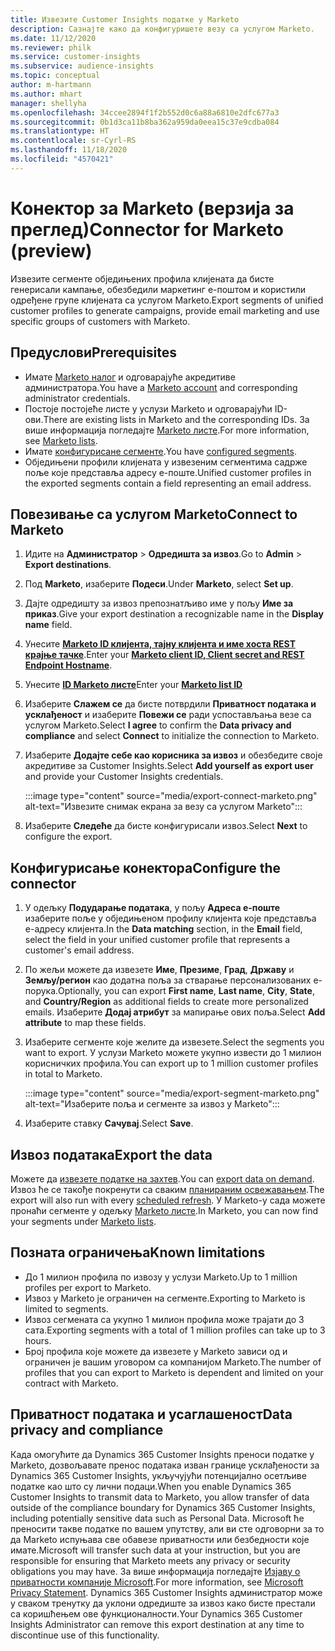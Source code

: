 ```yaml
---
title: Извезите Customer Insights податке у Marketo
description: Сазнајте како да конфигуришете везу са услугом Marketo.
ms.date: 11/12/2020
ms.reviewer: philk
ms.service: customer-insights
ms.subservice: audience-insights
ms.topic: conceptual
author: m-hartmann
ms.author: mhart
manager: shellyha
ms.openlocfilehash: 34ccee2894f1f2b552d0c6a88a6810e2dfc677a3
ms.sourcegitcommit: 0b1d3ca11b8ba362a959da0eea15c37e9cdba084
ms.translationtype: HT
ms.contentlocale: sr-Cyrl-RS
ms.lasthandoff: 11/18/2020
ms.locfileid: "4570421"
---
```

# <a name="connector-for-marketo-preview"></a><span data-ttu-id="12124-103">Конектор за Marketo (верзија за преглед)</span><span class="sxs-lookup"><span data-stu-id="12124-103">Connector for Marketo (preview)</span></span>

<span data-ttu-id="12124-104">Извезите сегменте обједињених профила клијената да бисте генерисали кампање, обезбедили маркетинг е-поштом и користили одређене групе клијената са услугом Marketo.</span><span class="sxs-lookup"><span data-stu-id="12124-104">Export segments of unified customer profiles to generate campaigns, provide email marketing and use specific groups of customers with Marketo.</span></span>

## <a name="prerequisites"></a><span data-ttu-id="12124-105">Предуслови</span><span class="sxs-lookup"><span data-stu-id="12124-105">Prerequisites</span></span>

-   <span data-ttu-id="12124-106">Имате [Marketo налог](https://login.marketo.com/) и одговарајуће акредитиве администратора.</span><span class="sxs-lookup"><span data-stu-id="12124-106">You have a [Marketo account](https://login.marketo.com/) and corresponding administrator credentials.</span></span>
-   <span data-ttu-id="12124-107">Постоје постојеће листе у услузи Marketo и одговарајући ID-ови.</span><span class="sxs-lookup"><span data-stu-id="12124-107">There are existing lists in Marketo and the corresponding IDs.</span></span> <span data-ttu-id="12124-108">За више информација погледајте [Marketo листе](https://docs.marketo.com/display/public/DOCS/Understanding+Static+Lists).</span><span class="sxs-lookup"><span data-stu-id="12124-108">For more information, see [Marketo lists](https://docs.marketo.com/display/public/DOCS/Understanding+Static+Lists).</span></span>
-   <span data-ttu-id="12124-109">Имате [конфигурисане сегменте](segments.md).</span><span class="sxs-lookup"><span data-stu-id="12124-109">You have [configured segments](segments.md).</span></span>
-   <span data-ttu-id="12124-110">Обједињени профили клијената у извезеним сегментима садрже поље које представља адресу е-поште.</span><span class="sxs-lookup"><span data-stu-id="12124-110">Unified customer profiles in the exported segments contain a field representing an email address.</span></span>

## <a name="connect-to-marketo"></a><span data-ttu-id="12124-111">Повезивање са услугом Marketo</span><span class="sxs-lookup"><span data-stu-id="12124-111">Connect to Marketo</span></span>

1. <span data-ttu-id="12124-112">Идите на **Администратор** > **Одредишта за извоз**.</span><span class="sxs-lookup"><span data-stu-id="12124-112">Go to **Admin** > **Export destinations**.</span></span>

1. <span data-ttu-id="12124-113">Под **Marketo**, изаберите **Подеси**.</span><span class="sxs-lookup"><span data-stu-id="12124-113">Under **Marketo**, select **Set up**.</span></span>

1. <span data-ttu-id="12124-114">Дајте одредишту за извоз препознатљиво име у пољу **Име за приказ**.</span><span class="sxs-lookup"><span data-stu-id="12124-114">Give your export destination a recognizable name in the **Display name** field.</span></span>

1. <span data-ttu-id="12124-115">Унесите **[ Marketo ID клијента, тајну клијента и име хоста REST крајње тачке](https://developers.marketo.com/rest-api/authentication/)**.</span><span class="sxs-lookup"><span data-stu-id="12124-115">Enter your **[Marketo client ID, Client secret and REST Endpoint Hostname](https://developers.marketo.com/rest-api/authentication/)**.</span></span>

1. <span data-ttu-id="12124-116">Унесите **[ID Marketo листе](https://docs.marketo.com/display/public/DOCS/Understanding+Static+Lists)**</span><span class="sxs-lookup"><span data-stu-id="12124-116">Enter your **[Marketo list ID](https://docs.marketo.com/display/public/DOCS/Understanding+Static+Lists)**</span></span> 

1. <span data-ttu-id="12124-117">Изаберите **Слажем се** да бисте потврдили **Приватност података и усклађеност** и изаберите **Повежи се** ради успостављања везе са услугом Marketo.</span><span class="sxs-lookup"><span data-stu-id="12124-117">Select **I agree** to confirm the **Data privacy and compliance** and select **Connect** to initialize the connection to Marketo.</span></span>

1. <span data-ttu-id="12124-118">Изаберите **Додајте себе као корисника за извоз** и обезбедите своје акредитиве за Customer Insights.</span><span class="sxs-lookup"><span data-stu-id="12124-118">Select **Add yourself as export user** and provide your Customer Insights credentials.</span></span>

   :::image type="content" source="media/export-connect-marketo.png" alt-text="Извезите снимак екрана за везу са услугом Marketo":::

1. <span data-ttu-id="12124-120">Изаберите **Следеће** да бисте конфигурисали извоз.</span><span class="sxs-lookup"><span data-stu-id="12124-120">Select **Next** to configure the export.</span></span>

## <a name="configure-the-connector"></a><span data-ttu-id="12124-121">Конфигурисање конектора</span><span class="sxs-lookup"><span data-stu-id="12124-121">Configure the connector</span></span>

1. <span data-ttu-id="12124-122">У одељку **Подударање података**, у пољу **Адреса е-поште** изаберите поље у обједињеном профилу клијента које представља е-адресу клијента.</span><span class="sxs-lookup"><span data-stu-id="12124-122">In the **Data matching** section, in the **Email** field, select the field in your unified customer profile that represents a customer's email address.</span></span> 

1. <span data-ttu-id="12124-123">По жељи можете да извезете **Име**, **Презиме**, **Град**, **Државу** и **Земљу/регион** као додатна поља за стварање персонализованих е-порука.</span><span class="sxs-lookup"><span data-stu-id="12124-123">Optionally, you can export **First name**, **Last name**, **City**, **State**, and **Country/Region**  as additional fields to create more personalized emails.</span></span> <span data-ttu-id="12124-124">Изаберите **Додај атрибут** за мапирање ових поља.</span><span class="sxs-lookup"><span data-stu-id="12124-124">Select **Add attribute** to map these fields.</span></span>

1. <span data-ttu-id="12124-125">Изаберите сегменте које желите да извезете.</span><span class="sxs-lookup"><span data-stu-id="12124-125">Select the segments you want to export.</span></span> <span data-ttu-id="12124-126">У услузи Marketo можете укупно извести до 1 милион корисничких профила.</span><span class="sxs-lookup"><span data-stu-id="12124-126">You can export up to 1 million customer profiles in total to Marketo.</span></span>

   :::image type="content" source="media/export-segment-marketo.png" alt-text="Изаберите поља и сегменте за извоз у Marketo":::

1. <span data-ttu-id="12124-128">Изаберите ставку **Сачувај**.</span><span class="sxs-lookup"><span data-stu-id="12124-128">Select **Save**.</span></span>

## <a name="export-the-data"></a><span data-ttu-id="12124-129">Извоз података</span><span class="sxs-lookup"><span data-stu-id="12124-129">Export the data</span></span>

<span data-ttu-id="12124-130">Можете да [извезете податке на захтев](export-destinations.md).</span><span class="sxs-lookup"><span data-stu-id="12124-130">You can [export data on demand](export-destinations.md).</span></span> <span data-ttu-id="12124-131">Извоз ће се такође покренути са сваким [планираним освежавањем](system.md#schedule-tab).</span><span class="sxs-lookup"><span data-stu-id="12124-131">The export will also run with every [scheduled refresh](system.md#schedule-tab).</span></span> <span data-ttu-id="12124-132">У Marketo-у сада можете пронаћи сегменте у одељку [Marketo листе](ttps://docs.marketo.com/display/public/DOCS/Understanding+Static+Lists).</span><span class="sxs-lookup"><span data-stu-id="12124-132">In Marketo, you can now find your segments under [Marketo lists](ttps://docs.marketo.com/display/public/DOCS/Understanding+Static+Lists).</span></span>

## <a name="known-limitations"></a><span data-ttu-id="12124-133">Позната ограничења</span><span class="sxs-lookup"><span data-stu-id="12124-133">Known limitations</span></span>

- <span data-ttu-id="12124-134">До 1 милион профила по извозу у услузи Marketo.</span><span class="sxs-lookup"><span data-stu-id="12124-134">Up to 1 million profiles per export to Marketo.</span></span>
- <span data-ttu-id="12124-135">Извоз у Marketo је ограничен на сегменте.</span><span class="sxs-lookup"><span data-stu-id="12124-135">Exporting to Marketo is limited to segments.</span></span>
- <span data-ttu-id="12124-136">Извоз сегмената са укупно 1 милион профила може трајати до 3 сата.</span><span class="sxs-lookup"><span data-stu-id="12124-136">Exporting segments with a total of 1 million profiles can take up to 3 hours.</span></span> 
- <span data-ttu-id="12124-137">Број профила које можете да извезете у Marketo зависи од и ограничен је вашим уговором са компанијом Marketo.</span><span class="sxs-lookup"><span data-stu-id="12124-137">The number of profiles that you can export to Marketo is dependent and limited on your contract with Marketo.</span></span>

## <a name="data-privacy-and-compliance"></a><span data-ttu-id="12124-138">Приватност података и усаглашеност</span><span class="sxs-lookup"><span data-stu-id="12124-138">Data privacy and compliance</span></span>

<span data-ttu-id="12124-139">Када омогућите да Dynamics 365 Customer Insights преноси податке у Marketo, дозвољавате пренос података изван границе усклађености за Dynamics 365 Customer Insights, укључујући потенцијално осетљиве податке као што су лични подаци.</span><span class="sxs-lookup"><span data-stu-id="12124-139">When you enable Dynamics 365 Customer Insights to transmit data to Marketo, you allow transfer of data outside of the compliance boundary for Dynamics 365 Customer Insights, including potentially sensitive data such as Personal Data.</span></span> <span data-ttu-id="12124-140">Microsoft ће преносити такве податке по вашем упутству, али ви сте одговорни за то да Marketo испуњава све обавезе приватности или безбедности које имате.</span><span class="sxs-lookup"><span data-stu-id="12124-140">Microsoft will transfer such data at your instruction, but you are responsible for ensuring that Marketo meets any privacy or security obligations you may have.</span></span> <span data-ttu-id="12124-141">За више информација погледајте [Изјаву о приватности компаније Microsoft](https://go.microsoft.com/fwlink/?linkid=396732).</span><span class="sxs-lookup"><span data-stu-id="12124-141">For more information, see [Microsoft Privacy Statement](https://go.microsoft.com/fwlink/?linkid=396732).</span></span>
<span data-ttu-id="12124-142">Dynamics 365 Customer Insights администратор може у сваком тренутку да уклони одредиште за извоз како бисте престали са коришћењем ове функционалности.</span><span class="sxs-lookup"><span data-stu-id="12124-142">Your Dynamics 365 Customer Insights Administrator can remove this export destination at any time to discontinue use of this functionality.</span></span>
